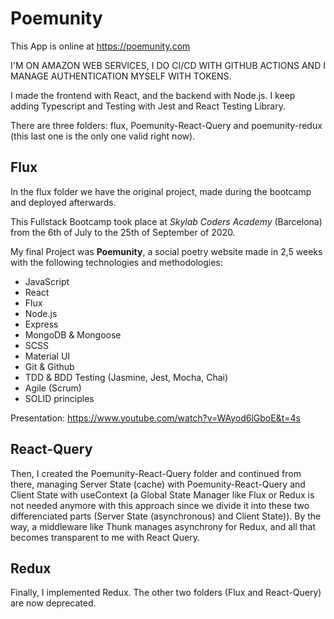 # Poemunity

This App is online at https://poemunity.com 

I'M ON AMAZON WEB SERVICES, I DO CI/CD WITH GITHUB ACTIONS AND I MANAGE AUTHENTICATION MYSELF WITH TOKENS.

I made the frontend with React, and the backend with Node.js. I keep adding Typescript and Testing with Jest and React Testing Library.

There are three folders: flux, Poemunity-React-Query and poemunity-redux (this last one is the only one valid right now). 

## Flux 
In the flux folder we have the original project, made during the bootcamp and deployed afterwards. 

This Fullstack Bootcamp took place at _Skylab Coders Academy_ (Barcelona) from the 6th of July to the 25th of September of 2020.

My final Project was **Poemunity**, a social poetry website made in 2,5 weeks with the following technologies and methodologies:

- JavaScript
- React
- Flux
- Node.js
- Express
- MongoDB & Mongoose
- SCSS
- Material UI
- Git & Github
- TDD & BDD Testing (Jasmine, Jest, Mocha, Chai)
- Agile (Scrum)
- SOLID principles

Presentation: https://www.youtube.com/watch?v=WAyod6lGboE&t=4s

## React-Query
Then, I created the Poemunity-React-Query folder and continued from there, managing Server State (cache) with Poemunity-React-Query and Client State with useContext (a Global State Manager like Flux or Redux is not needed anymore with this approach since we divide it into these two differenciated parts (Server State (asynchronous) and Client State)). By the way, a middleware like Thunk manages asynchrony for Redux, and all that becomes transparent to me with React Query.

## Redux
Finally, I implemented Redux. The other two folders (Flux and React-Query) are now deprecated.